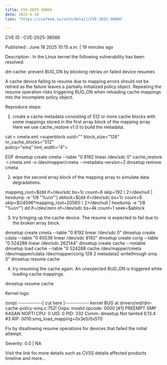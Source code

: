 ```yaml
---
title: CVE-2025-38066
date: 2025-6-18
lien: "https://cvefeed.io/vuln/detail/CVE-2025-38066"

---
```


CVE ID : CVE-2025-38066

Published :  June 18
2025
10:15 a.m. | 19 minutes ago

Description : In the Linux kernel
the following vulnerability has been resolved:

dm cache: prevent BUG_ON by blocking retries on failed device resumes

A cache device failing to resume due to mapping errors should not be
retried
as the failure leaves a partially initialized policy object.
Repeating the resume operation risks triggering BUG_ON when reloading
cache mappings into the incomplete policy object.

Reproduce steps:

1. create a cache metadata consisting of 512 or more cache blocks
with some mappings stored in the first array block of the mapping
   array. Here we use cache_restore v1.0 to build the metadata.

cat > cmeta.xml
<superblock uuid="" block_size="128" nr_cache_blocks="512" \
policy="smq" hint_width="4">
  
    
  

EOF
dmsetup create cmeta --table "0 8192 linear /dev/sdc 0"
cache_restore -i cmeta.xml -o /dev/mapper/cmeta --metadata-version=2
dmsetup remove cmeta

2. wipe the second array block of the mapping array to simulate
   data degradations.

mapping_root=$(dd if=/dev/sdc bs=1c count=8 skip=192 \
2>/dev/null | hexdump -e '1/8 "%u\n"')
ablock=$(dd if=/dev/sdc bs=1c count=8 skip=$((4096*mapping_root+2056)) \
2>/dev/null | hexdump -e '1/8 "%u\n"')
dd if=/dev/zero of=/dev/sdc bs=4k count=1 seek=$ablock

3. try bringing up the cache device. The resume is expected to fail
   due to the broken array block.

dmsetup create cmeta --table "0 8192 linear /dev/sdc 0"
dmsetup create cdata --table "0 65536 linear /dev/sdc 8192"
dmsetup create corig --table "0 524288 linear /dev/sdc 262144"
dmsetup create cache --notable
dmsetup load cache --table "0 524288 cache /dev/mapper/cmeta \
/dev/mapper/cdata /dev/mapper/corig 128 2 metadata2 writethrough smq 0"
dmsetup resume cache

4. try resuming the cache again. An unexpected BUG_ON is triggered
   while loading cache mappings.

dmsetup resume cache

Kernel logs:

(snip)
------------[ cut here ]------------
kernel BUG at drivers/md/dm-cache-policy-smq.c:752!
Oops: invalid opcode: 0000 [#1] PREEMPT SMP KASAN NOPTI
CPU: 0 UID: 0 PID: 332 Comm: dmsetup Not tainted 6.13.4 #3
RIP: 0010:smq_load_mapping+0x3e5/0x570

Fix by disallowing resume operations for devices that failed the
initial attempt.

Severity: 0.0 | NA

Visit the link for more details
such as CVSS details
affected products
timeline
and more...
